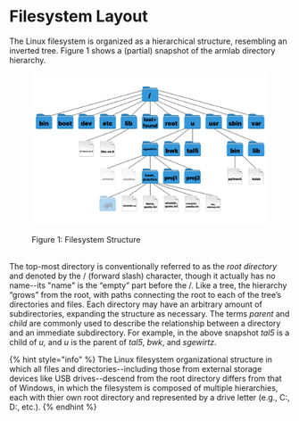 # Filesystem Layout

The Linux filesystem is organized as a hierarchical structure, resembling an inverted tree. Figure 1 shows a (partial) snapshot of the armlab directory hierarchy.

<figure><img src="../../.gitbook/assets/image (3) (1).png" alt=""><figcaption><p>Figure 1: Filesystem Structure</p></figcaption></figure>

\
The top-most directory is conventionally referred to as the _root directory_ and denoted by the / (forward slash) character, though it actually has no name--its "name" is the “empty” part before the /. Like a tree, the hierarchy “grows” from the root, with paths connecting the root to each of the tree’s directories and files. Each directory may have an arbitrary amount of subdirectories, expanding the structure as necessary. The terms _parent_ and _child_ are commonly used to describe the relationship between a directory and an immediate subdirectory. For example, in the above snapshot _tal5_ is a child of _u,_ and _u_ is the parent of _tal5_, _bwk_, and _sgewirtz_.

{% hint style="info" %}
The Linux filesystem organizational structure in which all files and directories--including those from external storage devices like USB drives--descend from the root directory differs from that of Windows, in which the filesystem is composed of multiple hierarchies, each with thier own root directory and represented by a drive letter (e.g., C:, D:, etc.).
{% endhint %}
